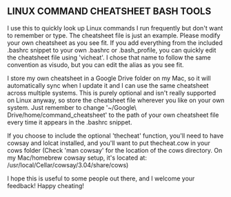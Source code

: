 LINUX COMMAND CHEATSHEET BASH TOOLS
---
I use this to quickly look up Linux commands I run frequently but don't want to remember or type.  The cheatsheet file is just an example.  Please modify your own cheatsheet as you see fit.  If you add everything from the included .bashrc snippet to your own .bashrc or .bash_profile, you can quickly edit the cheatsheet file using 'vicheat'.  I chose that name to follow the same convention as visudo, but you can edit the alias as you see fit.  

I store my own cheatsheet in a Google Drive folder on my Mac, so it will automatically sync when I update it and I can use the same cheatsheet across multiple systems.  This is purely optional and isn't really supported on Linux anyway, so store the cheatsheet file wherever you like on your own system.  Just remember to change '~/Google\ Drive/home/command_cheatsheet' to the path of your own cheatsheet file every time it appears in the .bashrc snippet.

If you choose to include the optional 'thecheat' function, you'll need to have cowsay and lolcat installed, and you'll want to put thecheat.cow in your cows folder (Check 'man cowsay' for the location of the cows directory.  On my Mac/homebrew cowsay setup, it's located at: /usr/local/Cellar/cowsay/3.04/share/cows)

I hope this is useful to some people out there, and I welcome your feedback!  Happy cheating!
